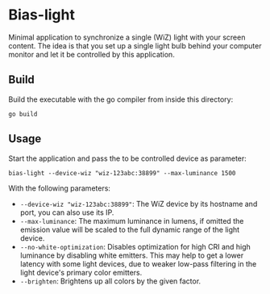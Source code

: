 # Bias-light

Minimal application to synchronize a single (WiZ) light with your screen content. The idea is that you set up a single light bulb behind your computer monitor and let it be controlled by this application.

## Build

Build the executable with the go compiler from inside this directory:

``` shell
go build
```

## Usage

Start the application and pass the to be controlled device as parameter:

``` shell
bias-light --device-wiz "wiz-123abc:38899" --max-luminance 1500
```

With the following parameters:

- `--device-wiz "wiz-123abc:38899"`: The WiZ device by its hostname and port, you can also use its IP.
- `--max-luminance`: The maximum luminance in lumens, if omitted the emission value will be scaled to the full dynamic range of the light device.
- `--no-white-optimization`: Disables optimization for high CRI and high luminance by disabling white emitters. This may help to get a lower latency with some light devices, due to weaker low-pass filtering in the light device's primary color emitters.
- `--brighten`: Brightens up all colors by the given factor.
